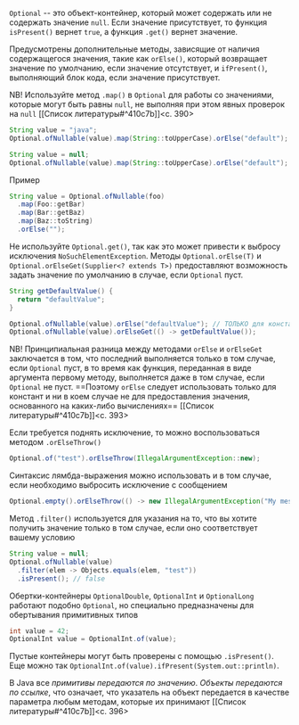 `Optional` -- это объект-контейнер, который может содержать или не содержать значение `null`. Если значение присутствует, то функция `isPresent()` вернет `true`, а функция `.get()` вернет значение.

Предусмотрены дополнительные методы, зависящие от наличия содержащегося значения, такие как `orElse()`, который возвращает значение по умолчанию, если значение отсутствует, и `ifPresent()`, выполняющий блок кода, если значение присутствует.

NB! Используйте метод `.map()` в `Optional` для работы со значениями, которые могут быть равны `null`, не выполняя при этом явных проверок на `null` [[Список литературы#^410c7b]]<c. 390>

```java
String value = "java";
Optional.ofNullable(value).map(String::toUpperCase).orElse("default"); // java

String value = null;
Optional.ofNullable(value).map(String::toUpperCase).orElse("default"); // default
```

Пример
```java
String value = Optional.ofNullable(foo)
  .map(Foo::getBar)
  .map(Bar::getBaz)
  .map(Baz::toString)
  .orElse("");
```

Не используйте `Optional.get()`, так как это может привести к выбросу исключения `NoSuchElementException`. Методы `Optional.orElse(T)` и `Optional.orElseGet(Supplier<? extends T>)` предоставляют возможность задать значение по умолчанию в случае, если `Optional` пуст.
```java
String getDefaultValue() {
  return "defaultValue";
}

Optional.ofNullable(value).orElse("defaultValue"); // ТОЛЬКО для констант!!!
Optional.ofNullable(value).orElseGet(() -> getDefaultValue());
```

NB! Принципиальная разница между методами `orElse` и `orElseGet` заключается в том, что последний выполняется только в том случае, если `Optional` пуст, в то время как функция, переданная в виде аргумента первому методу, выполняется даже в том случае, если `Optional` не пуст. ==Поэтому `orElse` следует использовать только для констант и ни в коем случае не для предоставления значения, основанного на каких-либо вычислениях== [[Список литературы#^410c7b]]<c. 393>

Если требуется поднять исключение, то можно воспользоваться методом `.orElseThrow()`
```java
Optional.of("test").orElseThrow(IllegalArgumentException::new);
```

Синтаксис лямбда-выражения можно использовать и в том случае, если необходимо выбросить исключение с сообщением
```java
Optional.empty().orElseThrow(() -> new IllegalArgumentException("My message ..."));
```

Метод `.filter()` используется для указания на то, что вы хотите получить значение только в том случае, если оно соответствует вашему условию
```java
String value = null;
Optional.ofNullable(value)
  .filter(elem -> Objects.equals(elem, "test"))
  .isPresent(); // false
```

Обертки-контейнеры `OptionalDouble`, `OptionalInt` и `OptionalLong` работают подобно `Optional`, но специально предназначены для обертывания примитивных типов
```java
int value = 42;
OptionalInt value = OptionalInt.of(value);
```

Пустые контейнеры могут быть проверены с помощью `.isPresent()`. Еще можно так `OptionalInt.of(value).ifPresent(System.out::println)`.

В Java все _примитивы передаются по значению_. _Объекты передаются по ссылке_, что означает, что указатель на объект передается в качестве параметра любым методам, которые их принимают [[Список литературы#^410c7b]]<c. 396>